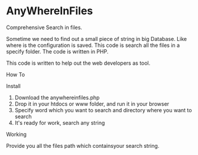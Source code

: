 # AnyWhereInFiles

Comprehensive Search in files.

Sometime we need to find out a small piece of string in big Database. Like where is the configuration is saved. This code is search all the files in a specify folder. The code is written in PHP.

This code is written to help out the web developers as tool.

How To

Install

1. Download the anywhereinfiles.php
2. Drop it in your htdocs or www folder, and run it in your browser
3. Specify word which you want to search and directory  where you  want to  search 
4. It's ready for work, search any string

Working

Provide  you  all the  files  path which  containsyour search string.

